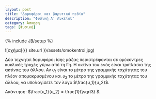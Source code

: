 ```yaml
---
layout: post
title: "Δορυφόροι και βαρυτικό πεδίο"
description: "Φυσική Α' Λυκείου"
category: Άσκηση
tags: [Φυσική]
---
```

{% include JB/setup %}




![σχήμα]({{ site.url }}/assets/omokentroi.jpg) 


Δύο τεχνητοί δορυφόροι ίσης μάζας περιστρέφονται σε ομόκεντρες κυκλικές τροχές γύρω από τη Γη. Η ακτίνα του ενός είναι τριπλάσια της ακτίνας του άλλου. Αν $υ_1$ είναι το μέτρο της γραμμικής ταχύτητας του πλέον απομακρυσμένου και $υ_2$ το μέτρο της γραμμικής ταχύτητας του άλλου, να υπολογίσετε τον λόγο $\frac{υ_1}{υ_2}$.

Απάντηση: $\frac{υ_1}{υ_2} = \frac{1}{\sqrt3} $.